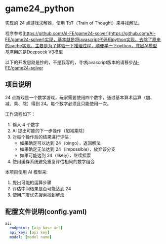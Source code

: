 # game24_python

实现的 24 点游戏求解器，使用 ToT（Train of Thought）来寻找解法。

程序参考[https://github.com/AI-FE/game24-solver](https://github.com/AI-FE/game24-solver)实现，基本就是将javascript代码用python实现，去除了原来的cache实现，主要是为了体验一下推理过程，顺便学一下python，底层AI模型基座用的是Deepseek V3模型

以下的开发思路是抄的，不是我写的，寻求javascript版本的请移步[AI-FE/game24-solver](https://github.com/AI-FE/game24-solver)

## 项目说明

24 点游戏是一个数学游戏，玩家需要使用四个数字，通过基本算术运算（加、减、乘、除）得到 24。每个数字必须且只能使用一次。

工作流程如下：

1. 输入 4 个数字
2. AI 提出可能的下一步操作（加减乘除）
3. 对每个操作后的结果进行评估：
   * 如果确定可以达到 24（bingo），返回解法
   * 如果确定无法达到 24（impossible），放弃该分支
   * 如果可能达到 24（likely），继续探索
4. 使用缓存系统避免重复评估相同的数字组合

本项目使用 AI 模型来:

1. 提出可能的运算步骤
2. 评估中间结果是否可能达到 24
3. 使用广度优先搜索找到解法

## 配置文件说明(config.yaml)
```yaml
ai:
  endpoint: [aip base url]
  api_key: [api key]
  model: [model name]
```
